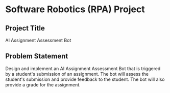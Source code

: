 # Software Robotics (RPA) Project

## Project Title

AI Assignment Assessment Bot

## Problem Statement

Design and implement an AI Assignment Assessment Bot that is triggered by a student's submission of an assignment. The bot will assess the student's submission and provide feedback to the student. The bot will also provide a grade for the assignment.
